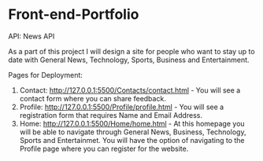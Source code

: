 # Front-end-Portfolio

API: News API 

As a part of this project I will design a site for people who want to stay up to date with General News, Technology, Sports, Business and Entertainment. 


Pages for Deployment: 

1. Contact: http://127.0.0.1:5500/Contacts/contact.html - You will see a contact form where you can share feedback. 
2. Profile: http://127.0.0.1:5500/Profile/profile.html - You will see a registration form that requires Name and Email Address. 
3. Home: http://127.0.0.1:5500/Home/home.html - At this homepage you will be able to navigate through General News, Business, Technology, Sports and Entertainmet. You will have the option of navigating to the Profile page where you can register for the website. 


